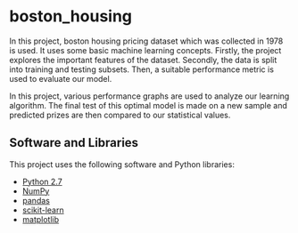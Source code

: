 # boston_housing
In this project, boston housing pricing dataset which was collected in 1978 is used. It uses some basic machine learning concepts. Firstly, the project explores the important features of the dataset. Secondly, the data is split into training and testing subsets. Then, a suitable performance metric is used to evaluate our model.

In this project, various performance graphs are used to analyze our learning algorithm. The final test of this optimal model is made on a new sample and predicted prizes are then compared to our statistical values.
## Software and Libraries
This project uses the following software and Python libraries:

- [Python 2.7](https://www.python.org/download/releases/2.7/)
- [NumPy](http://www.numpy.org/)
- [pandas](http://pandas.pydata.org/)
- [scikit-learn](http://scikit-learn.org/stable/)
- [matplotlib](http://matplotlib.org/)
